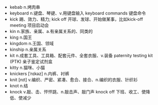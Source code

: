- kebab n.烤肉串
- keyboard n.键盘、琴键、v.用键盘输入  keyboard commands 键盘命令
- kick 踢、效力、精力; kick off 开球、发球、开始做某事，比如kick-off meeting 项目启动会
- kin n.家族、亲属、a.有亲属关系的、同类的
- king n.国王
- kingdom n.王国、领域
- kinship n.亲属关系
- kit n.成套工具、工具箱、配套元件、全套衣服、v.装备  paternity testing kit (PTK) 亲子鉴定试剂盒
- kitty n.猫咪、小猫
- knickers [ˈnɪkəz] n.内裤、衬裤
- knit [nɪt] v.编织、严密、紧凑、愈合、接合、n.编织的衣服、针织衫
- knot n.结
- knock v.敲、击、怦怦跳、n.敲击声、敲门声  knock off 下班、收工、使降低、使减少